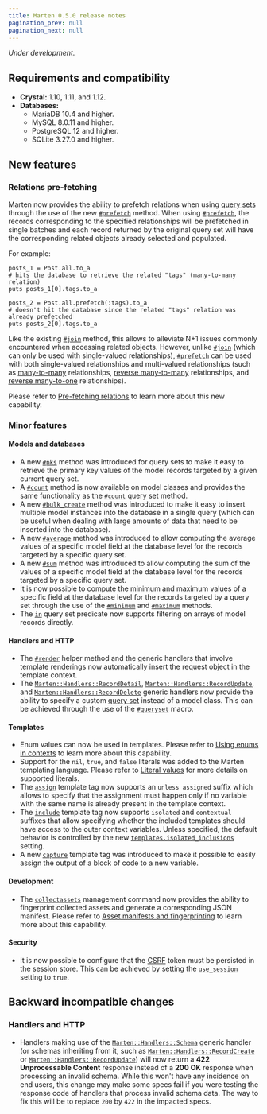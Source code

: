 ```yaml
---
title: Marten 0.5.0 release notes
pagination_prev: null
pagination_next: null
---
```


_Under development._

## Requirements and compatibility

* **Crystal:** 1.10, 1.11, and 1.12.
* **Databases:**
  * MariaDB 10.4 and higher.
  * MySQL 8.0.11 and higher.
  * PostgreSQL 12 and higher.
  * SQLite 3.27.0 and higher.

## New features

### Relations pre-fetching

Marten now provides the ability to prefetch relations when using [query sets](../../models-and-databases/queries.md) through the use of the new [`#prefetch`](../../models-and-databases/reference/query-set.md#prefetch) method. When using [`#prefetch`](../../models-and-databases/reference/query-set.md#prefetch), the records corresponding to the specified relationships will be prefetched in single batches and each record returned by the original query set will have the corresponding related objects already selected and populated.

For example:

```crystal
posts_1 = Post.all.to_a
# hits the database to retrieve the related "tags" (many-to-many relation)
puts posts_1[0].tags.to_a

posts_2 = Post.all.prefetch(:tags).to_a
# doesn't hit the database since the related "tags" relation was already prefetched
puts posts_2[0].tags.to_a
```

Like the existing [`#join`](../../models-and-databases/reference/query-set.md#join) method, this allows to alleviate N+1 issues commonly encountered when accessing related objects. However, unlike [`#join`](../../models-and-databases/reference/query-set.md#join) (which can only be used with single-valued relationships), [`#prefetch`](../../models-and-databases/reference/query-set.md#prefetch) can be used with both single-valued relationships and multi-valued relationships (such as [many-to-many](../../models-and-databases/relationships.md#many-to-many-relationships) relationships, [reverse many-to-many](../../models-and-databases/relationships.md#backward-relations-2) relationships, and [reverse many-to-one](../../models-and-databases/relationships.md#backward-relations) relationships).

Please refer to [Pre-fetching relations](../../models-and-databases/queries.md#pre-fetching-relations) to learn more about this new capability.

### Minor features

#### Models and databases

* A new [`#pks`](../../models-and-databases/reference/query-set.md#pks) method was introduced for query sets to make it easy to retrieve the primary key values of the model records targeted by a given current query set.
* A [`#count`](pathname:///api/dev/Marten/DB/Model/Querying/ClassMethods.html#count(field%3AString|Symbol|Nil%3Dnil)-instance-method) method is now available on model classes and provides the same functionality as the [`#count`](../../models-and-databases/reference/query-set.md#count) query set method.
* A new [`#bulk_create`](../../models-and-databases/reference/query-set.md#bulk_create) method was introduced to make it easy to insert multiple model instances into the database in a single query (which can be useful when dealing with large amounts of data that need to be inserted into the database).
* A new [`#average`](../../models-and-databases/reference/query-set.md#average) method was introduced to allow computing the average values of a specific model field at the database level for the records targeted by a specific query set.
* A new [`#sum`](../../models-and-databases/reference/query-set.md#sum) method was introduced to allow computing the sum of the values of a specific model field at the database level for the records targeted by a specific query set.
* It is now possible to compute the minimum and maximum values of a specific field at the database level for the records targeted by a query set through the use of the [`#minimum`](../../models-and-databases/reference/query-set.md#minimum) and [`#maximum`](../../models-and-databases/reference/query-set.md#maximum) methods.
* The [`in`](../../models-and-databases/reference/query-set.md#in) query set predicate now supports filtering on arrays of model records directly.

#### Handlers and HTTP

* The [`#render`](../../handlers-and-http/introduction.md#render) helper method and the generic handlers that involve template renderings now automatically insert the request object in the template context.
* The [`Marten::Handlers::RecordDetail`](../../handlers-and-http/reference/generic-handlers.md#displaying-a-record), [`Marten::Handlers::RecordUpdate`](../../handlers-and-http/reference/generic-handlers.md#updating-a-record), and [`Marten::Handlers::RecordDelete`](../../handlers-and-http/reference/generic-handlers.md#deleting-a-record) generic handlers now provide the ability to specify a custom [query set](../../models-and-databases/queries.md) instead of a model class. This can be achieved through the use of the [`#queryset`](pathname:///api/dev/Marten/Handlers/RecordRetrieving.html#queryset(queryset)-macro) macro.

#### Templates

* Enum values can now be used in templates. Please refer to [Using enums in contexts](../../templates/introduction.md#using-enums-in-contexts) to learn more about this capability.
* Support for the `nil`, `true`, and `false` literals was added to the Marten templating language. Please refer to [Literal values](../../templates/introduction.md#literal-values) for more details on supported literals.
* The [`assign`](../../templates/reference/tags.md#assign) template tag now supports an `unless assigned` suffix which allows to specify that the assignment must happen only if no variable with the same name is already present in the template context.
* The [`include`](../../templates/reference/tags.md#include) template tag now supports `isolated` and `contextual` suffixes that allow specifying whether the included templates should have access to the outer context variables. Unless specified, the default behavior is controlled by the new [`templates.isolated_inclusions`](../../development/reference/settings.md#isolated_inclusions) setting.
* A new [`capture`](../../templates/reference/tags.md#capture) template tag was introduced to make it possible to easily assign the output of a block of code to a new variable.

#### Development

* The [`collectassets`](../../development/reference/management-commands.md#collectassets) management command now provides the ability to fingerprint collected assets and generate a corresponding JSON manifest. Please refer to [Asset manifests and fingerprinting](../../assets/introduction.md#asset-manifests-and-fingerprinting) to learn more about this capability.

#### Security

* It is now possible to configure that the [CSRF](../../security/csrf.md) token must be persisted in the session store. This can be achieved by setting the [`use_session`](../../development/reference/settings.md#use_session) setting to `true`.

## Backward incompatible changes

### Handlers and HTTP

* Handlers making use of the [`Marten::Handlers::Schema`](pathname:///api/dev/Marten/Handlers/Schema.html) generic handler (or schemas inheriting from it, such as [`Marten::Handlers::RecordCreate`](pathname:///api/dev/Marten/Handlers/RecordCreate.html) or [`Marten::Handlers::RecordUpdate`](pathname:///api/dev/Marten/Handlers/RecordUpdate.html)) will now return a **422 Unprocessable Content** response instead of a **200 OK** response when processing an invalid schema. While this won't have any incidence on end users, this change may make some specs fail if you were testing the response code of handlers that process invalid schema data. The way to fix this will be to replace `200` by `422` in the impacted specs.
